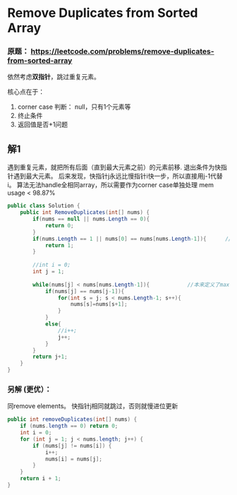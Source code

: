 # Remove Duplicates from Sorted Array

### 原题： https://leetcode.com/problems/remove-duplicates-from-sorted-array

依然考虑**双指针**，跳过重复元素。

核心点在于：
1. corner case 判断：
null，只有1个元素等
2. 终止条件
3. 返回值是否+1问题


## 解1
遇到重复元素，就把所有后面（直到最大元素之前）的元素前移. 退出条件为快指针遇到最大元素。
后来发现，快指针j永远比慢指针i快一步，所以直接用j-1代替i。
算法无法handle全相同array，所以需要作为corner case单独处理
mem usage < 98.87%
```c#
public class Solution {
    public int RemoveDuplicates(int[] nums) {
        if(nums == null || nums.Length == 0){
            return 0;
        }
        if(nums.Length == 1 || nums[0] == nums[nums.Length-1]){      //全相同array的处理
            return 1;
        }
        
        //int i = 0;
        int j = 1;
        
        while(nums[j] < nums[nums.Length-1]){            //本来定义了max存最大元素，之后直接用nums[nums.Length-1]
            if(nums[j] == nums[j-1]){
                for(int s = j; s < nums.Length-1; s++){
                    nums[s]=nums[s+1];
                }
            }
            else{
                //i++;
                j++;
            }
        }
        return j+1;
    }
}
```

### 另解 (更优）：
同remove elements。 快指针j相同就跳过，否则就慢进位更新

```c#
public int removeDuplicates(int[] nums) {
    if (nums.length == 0) return 0;
    int i = 0;
    for (int j = 1; j < nums.length; j++) {
        if (nums[j] != nums[i]) {
            i++;
            nums[i] = nums[j];
        }
    }
    return i + 1;
}

```
